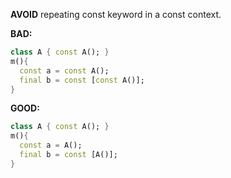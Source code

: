 **AVOID** repeating const keyword in a const context.

**BAD:**
```dart
class A { const A(); }
m(){
  const a = const A();
  final b = const [const A()];
}
```

**GOOD:**
```dart
class A { const A(); }
m(){
  const a = A();
  final b = const [A()];
}
```

